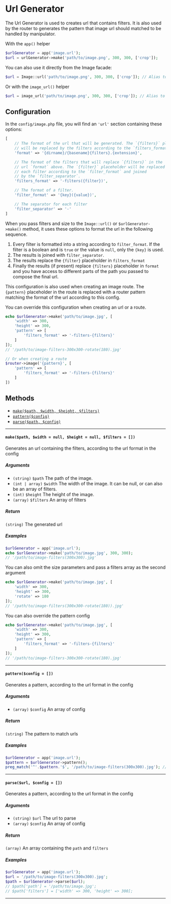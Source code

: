 Url Generator
================================================
The Url Generator is used to creates url that contains filters. It is also used by the router to generates the pattern that image url should matched to be handled by manipulator.

With the `app()` helper
```php
$urlGenerator = app('image.url');
$url = urlGenerator->make('path/to/image.png', 300, 300, ['crop']);
```

You can also use it directly from the Image facade:
```php
$url = Image::url('path/to/image.png', 300, 300, ['crop']); // Alias to $urlGenerator->make();
```

Or with the `image_url()` helper
```php
$url = image_url('path/to/image.png', 300, 300, ['crop']); // Alias to $urlGenerator->make();
```

## Configuration
In the `config/image.php` file, you will find an `'url'` section containing these options:

```php
[
    // The format of the url that will be generated. The `{filters}` placeholder
    // will be replaced by the filters according to the `filters_format`.
    'format' => '{dirname}/{basename}{filters}.{extension}',

    // The format of the filters that will replace `{filters}` in the
    // url `format` above. The `{filter}` placeholder will be replaced by
    // each filter according to the `filter_format` and joined
    // by the `filter_separator`.
    'filters_format' => '-filters({filter})',

    // The format of a filter.
    'filter_format' => '{key}({value})',

    // The separator for each filter
    'filter_separator' => '-'
]
```

When you pass filters and size to the `Image::url()` or `$urlGenerator->make()` method, it uses these options to format the url in the following sequence.

1. Every filter is formatted into a string according to `filter_format`. If the filter is a boolean and is `true` or the value is `null`, only the `{key}` is used.
2. The results is joined with `filter_separator`.
3. The results replace the `{filter}` placeholder in `filters_format`
4. Finally the results (if present) replace `{filters}` placeholder in `format` and you have access to different parts of the path you passed to compose the final url.

This configuration is also used when creating an image route. The `{pattern}` placeholder in the route is replaced with a router pattern matching the format of the url according to this config.

You can override this configuration when creating an url or a route.
```php
echo $urlGenerator->make('path/to/image.jpg', [
    'width' => 300,
    'height' => 300,
    'pattern' => [
        'filters_format' => '-filters-{filters}'
    ]
]);
// '/path/to/image-filters-300x300-rotate(180).jpg'

// Or when creating a route
$router->image('{pattern}', [
    'pattern' => [
        'filters_format' => '-filters-{filters}'
    ]
])
```

## Methods

- [`make($path, $width, $height, $filters)`](#make)
- [`pattern($config)`](#pattern)
- [`parse($path, $config)`](#parse)

---

<a name="make" id="make"></a>
#### `make($path, $width = null, $height = null, $filters = [])`
Generates an url containing the filters, according to the url format in the config

##### Arguments
- `(string)` `$path` The path of the image.
- `(int | array)` `$width` The width of the image. It can be null, or can also be an array of filters.
- `(int)` `$height` The height of the image.
- `(array)` `$filters` An array of filters

##### Return
`(string)` The generated url

##### Examples

```php
$urlGenerator = app('image.url');
echo $urlGenerator->make('path/to/image.jpg', 300, 300);
// '/path/to/image-filters(300x300).jpg'
```

You can also omit the size parameters and pass a filters array as the second argument
```php
echo $urlGenerator->make('path/to/image.jpg', [
    'width' => 300,
    'height' => 300,
    'rotate' => 180
]);
// '/path/to/image-filters(300x300-rotate(180)).jpg'
```

You can also override the pattern config
```php
echo $urlGenerator->make('path/to/image.jpg', [
    'width' => 300,
    'height' => 300,
    'pattern' => [
        'filters_format' => '-filters-{filters}'
    ]
]);
// '/path/to/image-filters-300x300-rotate(180).jpg'
```

---

<a name="pattern" id="pattern"></a>
#### `pattern($config = [])`
Generates a pattern, according to the url format in the config

##### Arguments
- `(array)` `$config` An array of config

##### Return
`(string)` The pattern to match urls

##### Examples

```php
$urlGenerator = app('image.url');
$pattern = $urlGenerator->pattern();
preg_match('^'.$pattern.'$', '/path/to/image-filters(300x300).jpg'); // true
```

---

<a name="parse" id="parse"></a>
#### `parse($url, $config = [])`
Generates a pattern, according to the url format in the config

##### Arguments
- `(string)` `$url` The url to parse
- `(array)` `$config` An array of config

##### Return
`(array)` An array containing the `path` and `filters`

##### Examples

```php
$urlGenerator = app('image.url');
$url = '/path/to/image-filters(300x300).jpg';
$path = $urlGenerator->parse($url);
// $path['path'] = '/path/to/image.jpg';
// $path['filters'] = ['width' => 300, 'height' => 300];
```

---
